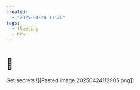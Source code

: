 ```yaml
---
created:
  - "2025-04-24 11:28"
tags:
  - fleeting
  - new
---
```

# 🔷 
Get secrets
![[Pasted image 20250424112905.png]]